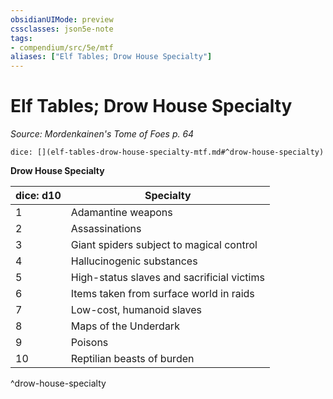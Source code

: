 ```yaml
---
obsidianUIMode: preview
cssclasses: json5e-note
tags:
- compendium/src/5e/mtf
aliases: ["Elf Tables; Drow House Specialty"]
---
```

# Elf Tables; Drow House Specialty
*Source: Mordenkainen's Tome of Foes p. 64* 

`dice: [](elf-tables-drow-house-specialty-mtf.md#^drow-house-specialty)`

**Drow House Specialty**

| dice: d10 | Specialty |
|-----------|-----------|
| 1 | Adamantine weapons |
| 2 | Assassinations |
| 3 | Giant spiders subject to magical control |
| 4 | Hallucinogenic substances |
| 5 | High-status slaves and sacrificial victims |
| 6 | Items taken from surface world in raids |
| 7 | Low-cost, humanoid slaves |
| 8 | Maps of the Underdark |
| 9 | Poisons |
| 10 | Reptilian beasts of burden |
^drow-house-specialty